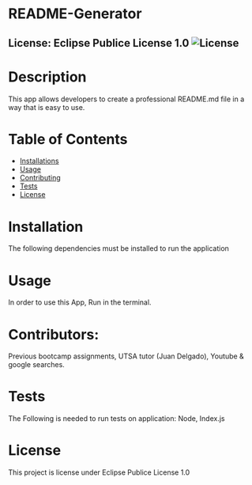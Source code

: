 
  
  # README-Generator 

  ## License: Eclipse Publice License 1.0 ![License](https://img.shields.io/badge/License-EPL_1.0-red.svg)
  ### 

  # Description
  This app allows developers to create a professional README.md file in a way that is easy to use.

  # Table of Contents
  * [Installations](#installation)
  * [Usage](#usage)
  * [Contributing](#contributing)
  * [Tests](#tests)
  * [License](#license)
  
  # Installation
  The following dependencies must be installed to run the application

  # Usage
  In order to use this App, Run in the terminal.

  # Contributors: 
  Previous bootcamp assignments, UTSA tutor (Juan Delgado), Youtube & google searches.

  # Tests
  The Following is needed to run tests on application: Node, Index.js

  # License
  This project is license under Eclipse Publice License 1.0
  